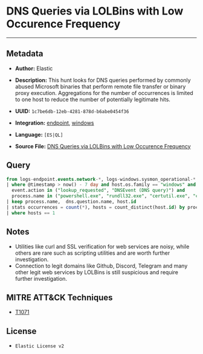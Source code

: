 # DNS Queries via LOLBins with Low Occurence Frequency

---

## Metadata

- **Author:** Elastic
- **Description:** This hunt looks for DNS queries performed by commonly abused Microsoft binaries that perform remote file transfer or binary proxy execution. Aggregations for the number of occurrences is limited to one host to reduce the number of potentially legitimate hits.

- **UUID:** `1c7be6db-12eb-4281-878d-b6abe0454f36`
- **Integration:** [endpoint](https://docs.elastic.co/integrations/endpoint), [windows](https://docs.elastic.co/integrations/windows)
- **Language:** `[ES|QL]`
- **Source File:** [DNS Queries via LOLBins with Low Occurence Frequency](../queries/domain_names_queried_via_lolbins_and_with_low_occurence_frequency.toml)

## Query

```sql
from logs-endpoint.events.network-*, logs-windows.sysmon_operational-*
| where @timestamp > now() - 7 day and host.os.family == "windows" and event.category == "network" and
  event.action in ("lookup_requested", "DNSEvent (DNS query)") and
  process.name in ("powershell.exe", "rundll32.exe", "certutil.exe", "curl.exe", "wget.exe", "CertReq.exe", "bitsadmin.exe", "mshta.exe", "pwsh.exe", "wmic.exe", "wscript.exe", "cscript.exe", "msbuild.exe", "regsvr32.exe", "MSBuild.exe", "InstallUtil.exe", "RegAsm.exe", "RegSvcs.exe",  "msxsl.exe", "CONTROL.EXE", "Microsoft.Workflow.Compiler.exe", "msiexec.exe") and dns.question.name rlike """.+\.[a-z-A-Z]{2,3}"""
| keep process.name,  dns.question.name, host.id
| stats occurrences = count(*), hosts = count_distinct(host.id) by process.name, dns.question.name
| where hosts == 1
```

## Notes

- Utilities like curl and SSL verification for web services are noisy, while others are rare such as scripting utilities and are worth further investigation.
- Connection to legit domains like Github, Discord, Telegram and many other legit web services by LOLBins is still suspicious and require further investigation.

## MITRE ATT&CK Techniques

- [T1071](https://attack.mitre.org/techniques/T1071)

## License

- `Elastic License v2`
